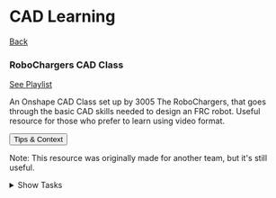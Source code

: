 <div class="page-header">
  <h1>CAD Learning</h1>
  <a href="/design/" class="home-button">Back</a>
</div>

<!-- Card 1-->
<div class="card-stack">
  <div class="simple-card">   
  <!-- Title and button side-by-side -->
  <div class="card-header">
      <h3 class="card-title">RoboChargers CAD Class</h3>
      <a 
        href="https://www.youtube.com/playlist?list=YOUR_PLAYLIST_ID" 
        target="_blank" 
        class="card-button"
      >
        See Playlist
      </a>
    </div>
  <!-- Description text -->
  <p class="card-description">
      An Onshape CAD Class set up by 3005 The RoboChargers, that goes through the basic CAD skills needed to design an FRC robot. Useful resource for those who prefer to learn using video format. 
  </p>
  <!-- More Information -->
<button class="info-toggle">Tips & Context</button>
<div class="info-box hidden">
  <p><span class="info-label">Note:</span> This resource was originally made for another team, but it's still useful.</p>
</div>

<!-- Tasks Dropdown C1-->
  </details>
     </details>
      <details class="task-dropdown">
       <summary>Show Tasks</summary>
       <ul class="task-list">
          <li><label><input type="checkbox"> Task 1 </li>
          <li><label><input type="checkbox">Task 2</li>
         <li><label><input type="checkbox">Task 3</li>
       </ul>
     </details>
    </div>
  </div>






<script>
  const toggleBtn = document.querySelector(".info-toggle");
  const infoBox = document.querySelector(".info-box");

  toggleBtn.addEventListener("click", function () {
    infoBox.classList.toggle("hidden");
    toggleBtn.textContent = infoBox.classList.contains("hidden")
      ? "Tips & Context"
      : "Hide Information";
  });
</script>

<script>
  document.addEventListener("DOMContentLoaded", () => {
    const checkboxes = document.querySelectorAll(".task-list input[type='checkbox']");

    // Restore saved checkbox states
    checkboxes.forEach((checkbox, index) => {
      const savedState = localStorage.getItem("taskCheckbox_" + index);
      if (savedState === "true") checkbox.checked = true;

      // Save new state on change
      checkbox.addEventListener("change", () => {
        localStorage.setItem("taskCheckbox_" + index, checkbox.checked);
      });
    });
  });
</script>